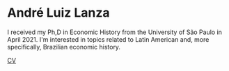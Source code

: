 # André Luiz Lanza
I received my Ph,D in Economic History from the University of São Paulo in April 2021. I'm interested in topics related to Latin American and, more specifically, Brazilian economic history. 

[CV](https://github.com/andreluizlanza/andrelanza/blob/master/ANDR%C3%89%20LUIZ%20LANZA%20cv%20ingles%202.pdf)